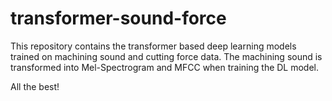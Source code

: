 # transformer-sound-force

This repository contains the transformer based deep learning models trained on machining sound and cutting force data.
The machining sound is transformed into Mel-Spectrogram and MFCC when training the DL model.

All the best!
